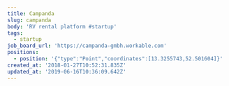 ```yaml
---
title: Campanda
slug: campanda
body: 'RV rental platform #startup'
tags:
  - startup
job_board_url: 'https://campanda-gmbh.workable.com'
positions:
  - position: '{"type":"Point","coordinates":[13.3255743,52.501604]}'
created_at: '2018-01-27T10:52:31.835Z'
updated_at: '2019-06-16T10:36:09.642Z'
---
```



